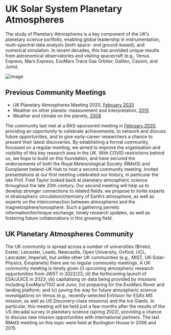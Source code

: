 # UK Solar System Planetary Atmospheres

The study of Planetary Atmospheres is a key component of the UK’s planetary science portfolio, enabling global leadership in instrumentation, multi-spectral data analysis (both space- and ground-based), and numerical simulation.  In recent decades, this has provided unique results from astronomical observatories and visiting spacecraft (e.g., Venus Express, Mars Express, ExoMars Trace Gas Orbiter, Galileo, Cassini, and Juno).  

![image](https://user-images.githubusercontent.com/4047392/182591493-bda24ebf-347c-4e2c-8fa1-613bd89014cb.png)


## Previous Community Meetings

* UK Planetary Atmospheres Meeting 2020, [February 2020](https://doi.org/10.1093/astrogeo/ataa040)
* Weather on other planets: measurement and interpretation, [2015](https://rmets.onlinelibrary.wiley.com/doi/10.1002/wea.2761)
* Weather and climate on the planets, [2008](https://rmets.onlinelibrary.wiley.com/doi/10.1002/wea.273) 

The community last met at a RAS-sponsored meeting in [February 2020](https://doi.org/10.1093/astrogeo/ataa040), providing an opportunity to celebrate achievements, to network and discuss future opportunities, and to give early-career researchers a chance to present their latest discoveries.  By establishing a formal community, focussed on a regular meeting, we aimed to improve the organisation and visibility of this key research area in the UK.  With COVID restrictions behind us, we hope to build on this foundation, and have secured the endorsements of both the Royal Meteorological Society (RMetS) and Europlanet Ireland-UK Hub to host a second community meeting.  Invited presentations at our first meeting celebrated our history, in particular the late Prof. Fred Taylor looked back at planetary atmospheric science throughout the late 20th century.  Our second meeting will help us to develop stronger connections to related fields:  we propose to invite experts in stratospheric circulation/chemistry of Earth’s atmosphere, as well as experts on the interconnection between atmospheres and the magnetosphere/ionosphere.  Such a gathering permits information/technique exchange, timely research updates, as well as fostering future collaborations in this growing field.  

## UK Planetary Atmospheres Community

The UK community is spread across a number of universities (Bristol, Exeter, Leicester, Leeds, Newcastle, Open University, Oxford, UCL, Lancaster, Imperial), but unlike other UK communities (e.g., MIST, UK-Solar-Physics, Exoplanets) there are no regular community meetings.   A UK community meeting is timely given (i) upcoming atmospheric research opportunities from JWST in 2022/23; (ii) the forthcoming launch of ESA/JUICE in 2023; (iii) capitalising on data being provided by missions including ExoMars/TGO and Juno; (iv) preparing for the ExoMars Rover and landing platform; and (v) paving the way for future atmospheric science investigations on Venus (e.g., recently-selected EnVision for ESA’s M5 mission, as well as US Discovery-class missions) and the Ice Giants.  In particular, this meeting will be held just a few months after the results of the US decadal survey in planetary science (spring 2022), providing a chance to discuss new mission opportunities with international partners.  The last RMetS meeting on this topic were held at Burlington House in 2008 and 2015.
